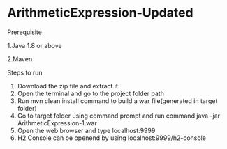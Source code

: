 # ArithmeticExpression-Updated

Prerequisite

1.Java 1.8 or above

2.Maven

Steps to run

1. Download the zip file and extract it.
2. Open the terminal and go to the project folder path
3. Run mvn clean install command to build a war file(generated in target folder)
4. Go to target folder using command prompt and run command java -jar ArithmeticExpression-1.war
5. Open the web browser and type localhost:9999
6. H2 Console can be openend by using localhost:9999/h2-console
